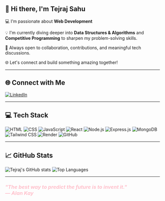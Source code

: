 ## 👋 Hi there, I'm Tejraj Sahu

💻 I’m passionate about **Web Development**

💡 I'm currently diving deeper into **Data Structures & Algorithms** and **Competitive Programming** to sharpen my problem-solving skills.
 
🤝 Always open to collaboration, contributions, and meaningful tech discussions.

🌐 Let's connect and build something amazing together!

---

## 🌐 Connect with Me

[![LinkedIn](https://img.shields.io/badge/LinkedIn-blue?logo=linkedin&logoColor=white&style=for-the-badge)](https://www.linkedin.com/in/tejraj-sahu-486a40302/)

---

## 💻 Tech Stack

![HTML](https://img.shields.io/badge/HTML-E34F26?style=for-the-badge&logo=html5&logoColor=white)
![CSS](https://img.shields.io/badge/CSS-1572B6?style=for-the-badge&logo=css3&logoColor=white)
![JavaScript](https://img.shields.io/badge/JavaScript-F7DF1E?style=for-the-badge&logo=javascript&logoColor=black)
![React](https://img.shields.io/badge/React-61DAFB?style=for-the-badge&logo=react&logoColor=black)
![Node.js](https://img.shields.io/badge/Node.js-339933?style=for-the-badge&logo=node.js&logoColor=white)
![Express.js](https://img.shields.io/badge/Express.js-000000?style=for-the-badge&logo=express&logoColor=white)
![MongoDB](https://img.shields.io/badge/MongoDB-47A248?style=for-the-badge&logo=mongodb&logoColor=white)
![Tailwind CSS](https://img.shields.io/badge/Tailwind_CSS-38B2AC?style=for-the-badge&logo=tailwind-css&logoColor=white)
![Render](https://img.shields.io/badge/Render-000000?style=for-the-badge&logo=render&logoColor=white)
![GitHub](https://img.shields.io/badge/GitHub-181717?style=for-the-badge&logo=github&logoColor=white)

---

## 📈 GitHub Stats

![Tejraj's GitHub stats](https://github-readme-stats.vercel.app/api?username=Tejraj2004&show_icons=true&theme=radical)
![Top Languages](https://github-readme-stats.vercel.app/api/top-langs/?username=Tejraj2004&layout=compact&theme=radical)

---

<h3 style="color:pink;"><em>"The best way to predict the future is to invent it."<br>— Alan Kay</em></h3>



